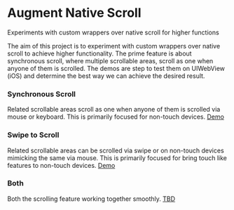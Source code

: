# Augment Native Scroll
Experiments with custom wrappers over native scroll for higher functions

The aim of this project is to experiment with custom wrappers over native scroll to achieve higher functionality. The prime feature is about synchronous scroll, where multiple scrollable areas, scroll as one when anyone of them is scrolled. The demos are step to test them on UIWebView (iOS) and determine the best way we can achieve the desired result.

### Synchronous Scroll
Related scrollable areas scroll as one when anyone of them is scrolled via mouse or keyboard. This is primarily focused for non-touch devices.
[Demo](https://iamvijaydev.github.io/augment-native-scroll/#/synchronous-scroll)

### Swipe to Scroll
Related scrollable areas can be scrolled via swipe or on non-touch devices mimicking the same via mouse. This is primarily focused for bring touch like features to non-touch devices.
[Demo](https://iamvijaydev.github.io/augment-native-scroll/#/swipe-to-scroll)

### Both
Both the scrolling feature working together smoothly.
[TBD](https://iamvijaydev.github.io/augment-native-scroll/)
